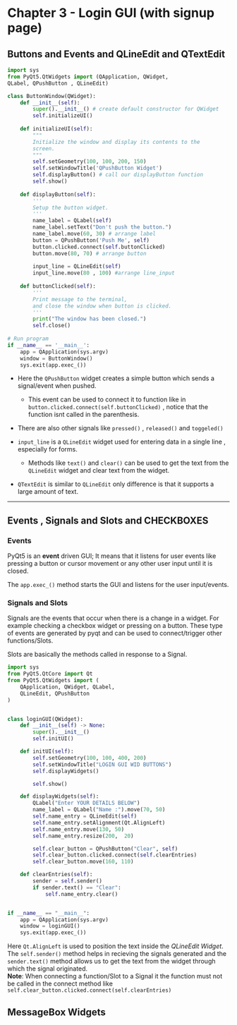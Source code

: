 # Chapter 3 - Login GUI (with signup page)

## Buttons and Events and QLineEdit and QTextEdit
```Python
import sys
from PyQt5.QtWidgets import (QApplication, QWidget, 
QLabel, QPushButton , QLineEdit)

class ButtonWindow(QWidget):
	def __init__(self):
		super().__init__() # create default constructor for QWidget
		self.initializeUI()
		
	def initializeUI(self):
		"""
		Initialize the window and display its contents to the
		screen.
		"""
		self.setGeometry(100, 100, 200, 150)
		self.setWindowTitle('QPushButton Widget')
		self.displayButton() # call our displayButton function
		self.show()
		
	def displayButton(self):
		'''
		Setup the button widget.
		'''
		name_label = QLabel(self)
		name_label.setText("Don't push the button.")
		name_label.move(60, 30) # arrange label
		button = QPushButton('Push Me', self)
		button.clicked.connect(self.buttonClicked)
		button.move(80, 70) # arrange button
		
		input_line = QLineEdit(self)
		input_line.move(80 , 100) #arrange line_input
		
	def buttonClicked(self):
		'''
		Print message to the terminal,
		and close the window when button is clicked.
		'''
		print("The window has been closed.")
		self.close()
		
# Run program
if __name__ == '__main__':
	app = QApplication(sys.argv)
	window = ButtonWindow()
	sys.exit(app.exec_())
```

- Here the `QPushButton` widget creates a simple button which sends a signal/event when pushed.
	- This event can be used to connect it to function like in `button.clicked.connect(self.buttonClicked)` , notice that the function isnt called in the parenthesis.
- There are also other signals like `pressed()` , `released()` and `toggeled()`

- `input_line` is a `QLineEdit` widget used for entering data in a single line , especially for forms.
	- Methods like `text()` and `clear()` can be used to get the text from the `QLineEdit` widget and clear text from the widget.
- `QTextEdit` is similar to `QLineEdit` only difference is that it supports a large amount of text.
---


## Events , Signals and Slots and CHECKBOXES
### Events 
PyQt5 is an **event** driven GUI; It means that it listens for user events like pressing a button or cursor movement or any other user input until it is closed.

The `app.exec_()` method starts the GUI and listens for the user input/events. 

### Signals and Slots
Signals are the events that occur when there is a change in a widget.
For example checking a checkbox widget or pressing on a button.
These type of events are generated by pyqt and can be used to connect/trigger other functions/Slots.

Slots are basically the methods called in response to a Signal.

```python
import sys
from PyQt5.QtCore import Qt
from PyQt5.QtWidgets import (
    QApplication, QWidget, QLabel,
    QLineEdit, QPushButton
)


class loginGUI(QWidget):
    def __init__(self) -> None:
        super().__init__()
        self.initUI()

    def initUI(self):
        self.setGeometry(100, 100, 400, 200)
        self.setWindowTitle("LOGIN GUI WID BUTTONS")
        self.displayWidgets()

        self.show()

    def displayWidgets(self):
        QLabel("Enter YOUR DETAILS BELOW")
        name_label = QLabel("Name :").move(70, 50)
        self.name_entry = QLineEdit(self)
        self.name_entry.setAlignment(Qt.AlignLeft)
        self.name_entry.move(130, 50)
        self.name_entry.resize(200,  20)

        self.clear_button = QPushButton("Clear", self)
        self.clear_button.clicked.connect(self.clearEntries)
        self.clear_button.move(160, 110)

    def clearEntries(self):
        sender = self.sender()
        if sender.text() == "Clear":
            self.name_entry.clear()


if __name__ == "__main__":
    app = QApplication(sys.argv)
    window = loginGUI()
    sys.exit(app.exec_())

```

Here `Qt.AlignLeft` is used to position the text inside the *QLineEdit Widget*.
The `self.sender()` method helps in recieving the signals generated and the `sender.text()` method allows us to get the text from the widget through which the signal originated.  
**Note**: When connecting a function/Slot to a Signal it the function must not be called in the connect method like 
`self.clear_button.clicked.connect(self.clearEntries)`


## MessageBox Widgets
